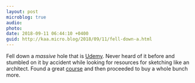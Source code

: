 ```yaml
---
layout: post
microblog: true
audio: 
photo: 
date: 2018-09-11 06:44:10 +0400
guid: http://kaa.micro.blog/2018/09/11/fell-down-a.html
---
```

Fell down a _massive_ hole that is [Udemy](https://www.udemy.com). Never heard of it before and stumbled on it by accident while looking for resources for sketching like an architect. Found a great [course](https://www.udemy.com/sketch-like-an-architect/) and then proceeded to buy a whole bunch more.
